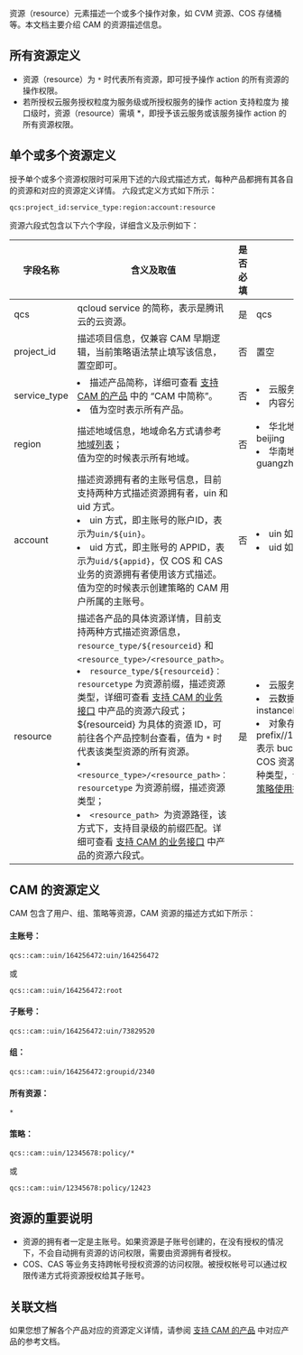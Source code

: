 资源（resource）元素描述一个或多个操作对象，如 CVM 资源、COS 存储桶等。本文档主要介绍 CAM 的资源描述信息。

## 所有资源定义

- 资源（resource）为 `*` 时代表所有资源，即可授予操作 action 的所有资源的操作权限。
- 若所授权云服务授权粒度为服务级或所授权服务的操作 action 支持粒度为 接口级时，资源（resource）需填 *，即授予该云服务或该服务操作 action 的所有资源权限。

## 单个或多个资源定义

授予单个或多个资源权限时可采用下述的六段式描述方式，每种产品都拥有其各自的资源和对应的资源定义详情。
六段式定义方式如下所示：

```
qcs:project_id:service_type:region:account:resource
```

资源六段式包含以下六个字段，详细含义及示例如下：

| 字段名称     | 含义及取值                                                   | 是否必填 | 示例                                                         |
| ------------ | ------------------------------------------------------------ | -------- | ------------------------------------------------------------ |
| qcs          | qcloud service 的简称，表示是腾讯云的云资源。                | 是       | qcs                                                          |
| project_id   | 描述项目信息，仅兼容 CAM 早期逻辑，当前策略语法禁止填写该信息，置空即可。 | 否       | 置空                                                         |
| service_type | <li>描述产品简称，详细可查看 [支持 CAM 的产品](https://cloud.tencent.com/document/product/598/10588) 中的 “CAM 中简称”。</li><li>值为空时表示所有产品。</li> | 否       | <li>云服务器为 cvm</li><li>内容分发网络为 cdn</li>           |
| region       | 描述地域信息，地域命名方式请参考  [地域列表](https://cloud.tencent.com/document/api/213/15692#.E5.9C.B0.E5.9F.9F.E5.88.97.E8.A1.A8)；<br/>值为空的时候表示所有地域。 | 否       | <li>华北地区(北京)为 ap-beijing</li><li>华南地区(广州)为 ap-guangzhou</li> |
| account      | 描述资源拥有者的主账号信息，目前支持两种方式描述资源拥有者，uin 和 uid 方式。<li>uin 方式，即主账号的账户ID，表示为`uin/${uin}`。</li><li>uid 方式，即主账号的 APPID，表示为`uid/${appid}`，仅 COS 和 CAS 业务的资源拥有者使用该方式描述。</li>值为空的时候表示创建策略的 CAM 用户所属的主账号。 | 否       | <li>uin 如：uin/12345678</li><li>uid 如：uid/10001234 </li>  |
| resource     | 描述各产品的具体资源详情，目前支持两种方式描述资源信息，`resource_type/${resourceid}` 和 `<resource_type>/<resource_path>`。<li>`resource_type/${resourceid}：resourcetype` 为资源前缀，描述资源类型，详细可查看 [支持 CAM 的业务接口](https://cloud.tencent.com/document/product/598/67350) 中产品的资源六段式；${resourceid} 为具体的资源 ID，可前往各个产品控制台查看，值为 `*` 时代表该类型资源的所有资源。</li><li>`<resource_type>/<resource_path>：resourcetype` 为资源前缀，描述资源类型；</li> <li>`<resource_path> `为资源路径，该方式下，支持目录级的前缀匹配。详细可查看 [支持 CAM 的业务接口](https://cloud.tencent.com/document/product/598/67350) 中产品的资源六段式。</li> | 是       | <li>云服务器：instance/ins-1</li><li>云数据库 MySQL：instanceId/cdb-1</li><li>对象存储 COS：prefix//10001234/bucket1/* 表示 bucket1 下的所有文件。COS 资源（resource）支持多种类型，详情请参见 [COS 授权策略使用指引](https://cloud.tencent.com/document/product/436/31923)</li> |

## CAM 的资源定义  

CAM 包含了用户、组、策略等资源，CAM 资源的描述方式如下所示： 

#### 主账号：

```
qcs::cam::uin/164256472:uin/164256472
```

或

```
qcs::cam::uin/164256472:root 
```

#### 子账号：

```
qcs::cam::uin/164256472:uin/73829520
```

#### 组：

```
qcs::cam::uin/164256472:groupid/2340
```

#### 所有资源：

```
*
```

#### 策略：

```
qcs::cam::uin/12345678:policy/*
```

或

```
qcs::cam::uin/12345678:policy/12423
```

## 资源的重要说明

- 资源的拥有者一定是主账号。如果资源是子账号创建的，在没有授权的情况下，不会自动拥有资源的访问权限，需要由资源拥有者授权。
- COS、CAS 等业务支持跨帐号授权资源的访问权限。被授权帐号可以通过权限传递方式将资源授权给其子账号。

## 关联文档

如果您想了解各个产品对应的资源定义详情，请参阅 [支持 CAM 的产品](https://cloud.tencent.com/document/product/598/10588) 中对应产品的参考文档。 
